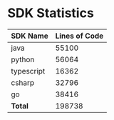 # SDK Statistics

| SDK Name | Lines of Code |
| -------- | ------------- |
| java | 55100 |
| python | 56064 |
| typescript | 16362 |
| csharp | 32796 |
| go | 38416 |
| **Total** | 198738 |

